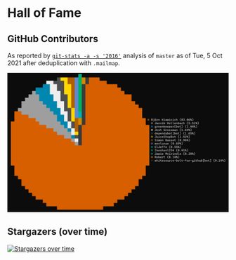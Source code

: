 # Hall of Fame

## GitHub Contributors

As reported by [`git-stats -a -s '2016'`](https://www.npmjs.com/package/git-stats) analysis
of `master` as of Tue, 5 Oct 2021 after deduplication with `.mailmap`.

![Top git contributors](images/git-stats.png)

## Stargazers (over time)

[![Stargazers over time](https://starchart.cc/juice-shop/juice-shop-ctf.svg)](https://starchart.cc/juice-shop/juice-shop-ctf)
